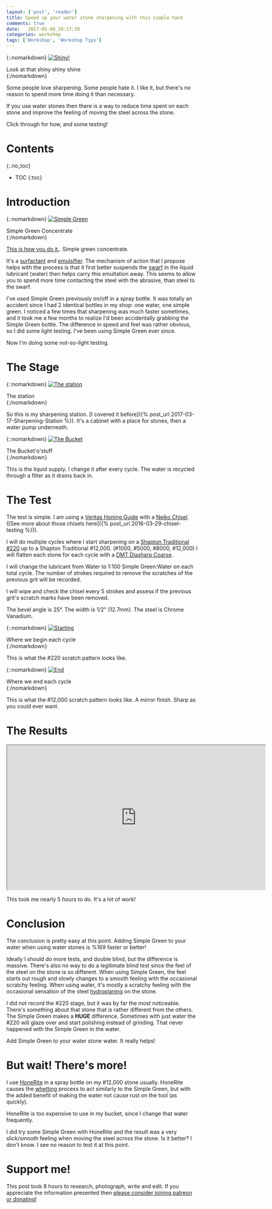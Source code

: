 ```yaml
---
layout: ['post', 'reader']
title: Speed up your water stone sharpening with this simple hack
comments: true
date:   2017-05-08_10:17:39 
categories: workshop
tags: ['Workshop', 'Workshop Tips']
---
```


{::nomarkdown}
  <a href="/assets/SharpenTest/Result.jpg">
    <img src="/assets/SharpenTest/Thumbnails/Result.jpg" alt="Shiny!">
  </a>
  <div class="image-caption">Look at that shiny shiny shine</div>
{:/nomarkdown}

Some people love sharpening. Some people hate it. I like it, but there's no reason to spend more time doing it than necessary.

If you use water stones then there is a way to reduce time spent on each stone and improve the feeling of moving the steel across the stone.

Click through for how, and some testing!

<!--more-->

# Contents
{:.no_toc}
* TOC
{:toc}

# Introduction

{::nomarkdown}
  <a href="/assets/SharpenTest/SimpleGreen.jpg">
    <img src="/assets/SharpenTest/Thumbnails/SimpleGreen.jpg" alt="Simple Green">
  </a>
  <div class="image-caption">Simple Green Concentrate</div>
{:/nomarkdown}

[This is how you do it.](http://simplegreen.com/products/all-purpose-cleaner/). Simple green concentrate.

It's a [surfactant](https://en.wikipedia.org/wiki/Surfactant) and [emulsifier](https://en.wikipedia.org/wiki/Emulsion). The mechanism of action that I propose helps with the process is that it first better suspends the [swarf](https://en.wikipedia.org/wiki/Swarf) in the liquid lubricant (water) then helps carry this emultation away. This seems to allow you to spend more time contacting the steel with the abrasive, than steel to the swarf.

I've used Simple Green previously on/off in a spray bottle. It was totally an accident since I had 2 identical bottles in my shop: one water, one simple green. I noticed a few times that sharpening was much faster sometimes, and it took me a few months to realize I'd been accidentally grabbing the Simple Green bottle. The difference in speed and feel was rather obvious, so I did some light testing. I've been using Simple Green ever since.

Now I'm doing some not-so-light testing.

# The Stage

{::nomarkdown}
  <a href="/assets/SharpenTest/Stones.jpg">
    <img src="/assets/SharpenTest/Thumbnails/Stones.jpg" alt="The station">
  </a>
  <div class="image-caption">The station</div>
{:/nomarkdown}

So this is my sharpening station. [I covered it before]({% post_url 2017-03-17-Sharpening-Station %}). It's a cabinet with a place for stones, then a water pump underneath. 

{::nomarkdown}
  <a href="/assets/SharpenTest/Bucket.jpg">
    <img src="/assets/SharpenTest/Thumbnails/Bucket.jpg" alt="The Bucket">
  </a>
  <div class="image-caption">The Bucket'o'stuff</div>
{:/nomarkdown}

This is the liquid supply. I change it after every cycle. The water is recycled through a filter as it drains back in.

# The Test

The test is simple. I am using a [Veritas Honing Guide](http://www.leevalley.com/us/wood/page.aspx?cat=1,43072,43078&p=51868) with a [Neiko Chisel](https://www.amazon.com/Neiko-02628A-Carving-Chisel-9-Piece/dp/B003X5KF04). ([See more about those chisels here]({% post_url 2016-03-29-chisel- testing %})).

I will do multiple cycles where I start sharpening on a [Shapton Traditional #220](https://www.shapton.com/traditional-series) up to a Shapton Traditional #12,000. (#1000, #5000, #8000, #12,000) I will flatten each stone for each cycle with a [DMT Diasharp Coarse](https://www.dmtsharp.com/sharpeners/bench-stones/dia-sharp/).

I will change the lubricant from Water to 1:100 Simple Green:Water on each total cycle. The number of strokes required to remove the scratches of the previous grit will be recorded.

I will wipe and check the chisel every 5 strokes and assess if the previous grit's scratch marks have been removed.

The bevel angle is 25°. The width is 1/2" (12.7mm). The steel is Chrome Vanadium.

{::nomarkdown}
  <a href="/assets/SharpenTest/Start.jpg">
    <img src="/assets/SharpenTest/Thumbnails/Start.jpg" alt="Starting">
  </a>
  <div class="image-caption">Where we begin each cycle</div>
{:/nomarkdown}

This is what the #220 scratch pattern looks like.

{::nomarkdown}
  <a href="/assets/SharpenTest/Result.jpg">
    <img src="/assets/SharpenTest/Thumbnails/Result.jpg" alt="End">
  </a>
  <div class="image-caption">Where we end each cycle</div>
{:/nomarkdown}

This is what the #12,000 scratch pattern looks like. A mirror finish. Sharp as you could ever want.

# The Results

<iframe src="https://docs.google.com/spreadsheets/d/17jOEPHziLd1s3YJWPqRWVTT_H9C5wD6G3XDEvf0AJ8A/pubhtml?gid=0&single=true" height="380" width="680"></iframe>

This took me nearly 5 hours to do. It's a lot of work!

# Conclusion

The conclusion is pretty easy at this point. Adding Simple Green to your water when using water stones is %169 faster or better! 

Ideally I should do more tests, and double blind, but the difference is massive. There's also no way to do a legitimate blind test since the feel of the steel on the stone is so different. When using Simple Green, the feel starts out rough and slowly changes to a smooth feeling with the occasional scratchy feeling. When using water, it's mostly a scratchy feeling with the occasional sensation of the steel [hydroplaning](https://en.wikipedia.org/wiki/Aquaplaning) on the stone.

I did not record the #220 stage, but it was by far the most noticeable. There's something about that stone that is rather different from the others. The Simple Green makes a **HUGE** difference. Sometimes with just water the #220 will glaze over and start polishing instead of grinding. That never happened with the Simple Green in the water.

Add Simple Green to your water stone water. It really helps!

# But wait! There's more!

I use [HoneRite](http://www.boratool.com/hone-right-gold-250ml) in a spray bottle on my #12,000 stone usually. HoneRite causes the [whetting](https://www.merriam-webster.com/dictionary/whet) process to act similarly to the Simple Green, but with the added benefit of making the water not cause rust on the tool (as quickly).

HoneRite is too expensive to use in my bucket, since I change that water frequently.

I did try some Simple Green with HoneRite and the result was a very slick/smooth feeling when moving the steel across the stone. Is it better? I don't know. I see no reason to test it at this point.

# Support me!

This post took 8 hours to research, photograph, write and edit. If you appreciate the information presented then <a href="/DonateNow/">please consider joining patreon or donating!</a>






